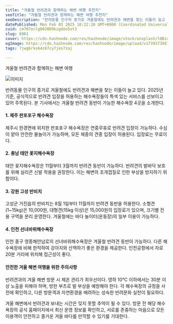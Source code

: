 ```yaml
---
title: "겨울철 반려견과 함께하는 해변 여행 추천지"
seoTitle: "겨울철 반려견과 함께하는 해변 여행 추천지"
seoDescription: "반려동물 인구의 증가로 겨울철에도 반려견과 해변을 찾는 이들이 늘고 있다. 2025년 기준, 공식적으로 반려견 입장을 허용하는 해수욕장들이 특색 있는 서비스를 선보이고 있어 주목된다. 본 기사에서는 겨울철 반려견 동반이 가능한 해수욕장 4곳을 소개한다."
datePublished: Mon Feb 03 2025 18:22:20 GMT+0000 (Coordinated Universal Time)
cuid: cm707oclg002009kzgdoo5xt3
slug: 6961
cover: https://cdn.hashnode.com/res/hashnode/image/stock/unsplash/lQBimzdHpho/upload/c6249b26ec2bd017b1b287ba8db70107.jpeg
ogImage: https://cdn.hashnode.com/res/hashnode/image/upload/v1739373957621/1adb2c88-7caf-4e98-90c1-41aa94d78424.webp
tags: 7jwg6rks64z67cy7jes7zaj

---
```



겨울철 반려견과 함께하는 해변 여행

![이미지](https://cdn.hashnode.com/res/hashnode/image/upload/v1739261978227/0dac6370-fa05-45f5-80f3-5e9a169b16f7.jpeg)

반려동물 인구의 증가로 겨울철에도 반려견과 해변을 찾는 이들이 늘고 있다. 2025년 기준, 공식적으로 반려견 입장을 허용하는 해수욕장들이 특색 있는 서비스를 선보이고 있어 주목된다. 본 기사에서는 겨울철 반려견 동반이 가능한 해수욕장 4곳을 소개한다.

#### 1. 제주 판포포구 해수욕장

제주시 한경면에 위치한 판포포구 해수욕장은 연중무휴로 반려견 입장이 가능하다. 수심이 얕아 안전한 물놀이가 가능하며, 모든 체중의 견종 입장이 허용된다. 입장료는 무료이다.

#### 2. 충남 태안 꽃지해수욕장

태안 꽃지해수욕장은 11월부터 3월까지 반려견 동반이 가능하다. 반려견의 발바닥 보호를 위해 실리콘 신발 착용을 권장한다. 이는 해변의 조개껍질로 인한 부상을 방지하기 위함이다.

#### 3. 강원 고성 반비치

고성군 거진읍의 반비치는 8월 1일부터 11월까지 반려견 동반을 허용한다. 소형견(1~15kg)은 10,000원, 대형견(15kg 이상)은 15,000원의 입장료가 있으며, 크기별 전용 구역을 분리 운영한다. 겨울철에는 바다 놀이터(운동장)의 일부 이용이 가능하다.

#### 4. 인천 선녀바위해수욕장

인천 중구 영종해안남로의 선녀바위해수욕장은 겨울철 반려견 동반이 가능하다. 다른 해수욕장에 비해 한적하여 강아지와 산책하기 좋은 환경을 제공한다. 인천공항에서 차로 20분 거리에 위치해 접근성이 좋다.

#### 안전한 겨울 해변 여행을 위한 주의사항

반려견과의 겨울 해변 방문 시 체온 관리가 최우선이다. 영하 10℃ 이하에서는 30분 이상 노출을 피해야 하며, 방한 부츠로 발 부상을 예방해야 한다. 각 해수욕장의 규정을 사전에 확인하고, 다른 방문객과 자연환경을 배려하는 성숙한 반려문화 실천이 필요하다.

겨울 해변에서 반려견과 보내는 시간은 잊지 못할 추억이 될 수 있다. 방문 전 해당 해수욕장의 공식 홈페이지에서 최신 운영 정보를 확인하고, 서로를 존중하는 마음으로 모든 이용객이 안전하고 즐거운 겨울 바다를 만끽할 수 있기를 기대한다.